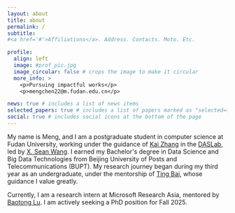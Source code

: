 ```yaml
---
layout: about
title: about
permalink: /
subtitle: 
#<a href='#'>Affiliations</a>. Address. Contacts. Moto. Etc.

profile:
  align: left
  image: #prof_pic.jpg
  image_circular: false # crops the image to make it circular
  more_info: >
    <p>Pursuing impactful works</p>
    <p>mengchen22@m.fudan.edu.cn</p>

news: true # includes a list of news items
selected_papers: true # includes a list of papers marked as "selected={true}"
social: true # includes social icons at the bottom of the page
---
```

My name is Meng, and I am a postgraduate student in computer science at Fudan University, working under the guidance of [Kai Zhang](https://kay21s.github.io/) in the [DASLab](https://daslab.fudan.edu.cn/main.htm), led by [X. Sean Wang](https://daslab.fudan.edu.cn/61/83/c26852a287107/page.htm). I earned my Bachelor's degree in Data Science and Big Data Technologies from Beijing University of Posts and Telecommunications (BUPT). My research journey began during my third year as an undergraduate, under the mentorship of [Ting Bai](https://tbbaby.github.io/baiting_index.html), whose guidance I value greatly.

Currently, I am a research intern at Microsoft Research Asia, mentored by [Baotong Lu](https://baotonglu.github.io/). I am actively seeking a PhD position for Fall 2025.

<!-- Write your biography here. Tell the world about yourself. Link to your favorite [subreddit](http://reddit.com). You can put a picture in, too. The code is already in, just name your picture `prof_pic.jpg` and put it in the `img/` folder.

Put your address / P.O. box / other info right below your picture. You can also disable any of these elements by editing `profile` property of the YAML header of your `_pages/about.md`. Edit `_bibliography/papers.bib` and Jekyll will render your [publications page](/al-folio/publications/) automatically.

Link to your social media connections, too. This theme is set up to use [Font Awesome icons](https://fontawesome.com/) and [Academicons](https://jpswalsh.github.io/academicons/), like the ones below. Add your Facebook, Twitter, LinkedIn, Google Scholar, or just disable all of them. -->
